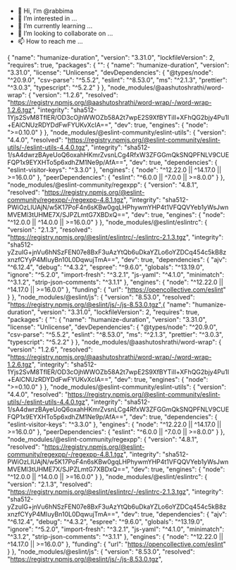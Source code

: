 - 👋 Hi, I’m @rabbima
- 👀 I’m interested in ...
- 🌱 I’m currently learning ...
- 💞️ I’m looking to collaborate on ...
- 📫 How to reach me ...

<!---
rabbima/rabbima is a ✨ special ✨ repository because its `README.md` (this file) appears on your GitHub profile.
You can click the Preview link to take a look at your changes.
--->
{
  "name": "humanize-duration",
  "version": "3.31.0",
  "lockfileVersion": 2,
  "requires": true,
  "packages": {
    "": {
      "name": "humanize-duration",
      "version": "3.31.0",
      "license": "Unlicense",
      "devDependencies": {
        "@types/node": "^20.9.0",
        "csv-parse": "^5.5.2",
        "eslint": "^8.53.0",
        "ms": "^2.1.3",
        "prettier": "^3.0.3",
        "typescript": "^5.2.2"
      }
    },
    "node_modules/@aashutoshrathi/word-wrap": {
      "version": "1.2.6",
      "resolved": "https://registry.npmjs.org/@aashutoshrathi/word-wrap/-/word-wrap-1.2.6.tgz",
      "integrity": "sha512-1Yjs2SvM8TflER/OD3cOjhWWOZb58A2t7wpE2S9XfBYTiIl+XFhQG2bjy4Pu1I+EAlCNUzRDYDdFwFYUKvXcIA==",
      "dev": true,
      "engines": {
        "node": ">=0.10.0"
      }
    },
    "node_modules/@eslint-community/eslint-utils": {
      "version": "4.4.0",
      "resolved": "https://registry.npmjs.org/@eslint-community/eslint-utils/-/eslint-utils-4.4.0.tgz",
      "integrity": "sha512-1/sA4dwrzBAyeUoQ6oxahHKmrZvsnLCg4RfxW3ZFGGmQkSNQPFNLV9CUEFQP1x9EYXHTo5p6xdhZM1Ne9p/AfA==",
      "dev": true,
      "dependencies": {
        "eslint-visitor-keys": "^3.3.0"
      },
      "engines": {
        "node": "^12.22.0 || ^14.17.0 || >=16.0.0"
      },
      "peerDependencies": {
        "eslint": "^6.0.0 || ^7.0.0 || >=8.0.0"
      }
    },
    "node_modules/@eslint-community/regexpp": {
      "version": "4.8.1",
      "resolved": "https://registry.npmjs.org/@eslint-community/regexpp/-/regexpp-4.8.1.tgz",
      "integrity": "sha512-PWiOzLIUAjN/w5K17PoF4n6sKBw0gqLHPhywmYHP4t1VFQQVYeb1yWsJwnMVEMl3tUHME7X/SJPZLmtG7XBDxQ==",
      "dev": true,
      "engines": {
        "node": "^12.0.0 || ^14.0.0 || >=16.0.0"
      }
    },
    "node_modules/@eslint/eslintrc": {
      "version": "2.1.3",
      "resolved": "https://registry.npmjs.org/@eslint/eslintrc/-/eslintrc-2.1.3.tgz",
      "integrity": "sha512-yZzuIG+jnVu6hNSzFEN07e8BxF3uAzYtQb6uDkaYZLo6oYZDCq454c5kB8zxnzfCYyP4MIuyBn10L0DqwujTmA==",
      "dev": true,
      "dependencies": {
        "ajv": "^6.12.4",
        "debug": "^4.3.2",
        "espree": "^9.6.0",
        "globals": "^13.19.0",
        "ignore": "^5.2.0",
        "import-fresh": "^3.2.1",
        "js-yaml": "^4.1.0",
        "minimatch": "^3.1.2",
        "strip-json-comments": "^3.1.1"
      },
      "engines": {
        "node": "^12.22.0 || ^14.17.0 || >=16.0.0"
      },
      "funding": {
        "url": "https://opencollective.com/eslint"
      }
    },
    "node_modules/@eslint/js": {
      "version": "8.53.0",
      "resolved": "https://registry.npmjs.org/@eslint/js/-/js-8.53.0.tgz",{
  "name": "humanize-duration",
  "version": "3.31.0",
  "lockfileVersion": 2,
  "requires": true,
  "packages": {
    "": {
      "name": "humanize-duration",
      "version": "3.31.0",
      "license": "Unlicense",
      "devDependencies": {
        "@types/node": "^20.9.0",
        "csv-parse": "^5.5.2",
        "eslint": "^8.53.0",
        "ms": "^2.1.3",
        "prettier": "^3.0.3",
        "typescript": "^5.2.2"
      }
    },
    "node_modules/@aashutoshrathi/word-wrap": {
      "version": "1.2.6",
      "resolved": "https://registry.npmjs.org/@aashutoshrathi/word-wrap/-/word-wrap-1.2.6.tgz",
      "integrity": "sha512-1Yjs2SvM8TflER/OD3cOjhWWOZb58A2t7wpE2S9XfBYTiIl+XFhQG2bjy4Pu1I+EAlCNUzRDYDdFwFYUKvXcIA==",
      "dev": true,
      "engines": {
        "node": ">=0.10.0"
      }
    },
    "node_modules/@eslint-community/eslint-utils": {
      "version": "4.4.0",
      "resolved": "https://registry.npmjs.org/@eslint-community/eslint-utils/-/eslint-utils-4.4.0.tgz",
      "integrity": "sha512-1/sA4dwrzBAyeUoQ6oxahHKmrZvsnLCg4RfxW3ZFGGmQkSNQPFNLV9CUEFQP1x9EYXHTo5p6xdhZM1Ne9p/AfA==",
      "dev": true,
      "dependencies": {
        "eslint-visitor-keys": "^3.3.0"
      },
      "engines": {
        "node": "^12.22.0 || ^14.17.0 || >=16.0.0"
      },
      "peerDependencies": {
        "eslint": "^6.0.0 || ^7.0.0 || >=8.0.0"
      }
    },
    "node_modules/@eslint-community/regexpp": {
      "version": "4.8.1",
      "resolved": "https://registry.npmjs.org/@eslint-community/regexpp/-/regexpp-4.8.1.tgz",
      "integrity": "sha512-PWiOzLIUAjN/w5K17PoF4n6sKBw0gqLHPhywmYHP4t1VFQQVYeb1yWsJwnMVEMl3tUHME7X/SJPZLmtG7XBDxQ==",
      "dev": true,
      "engines": {
        "node": "^12.0.0 || ^14.0.0 || >=16.0.0"
      }
    },
    "node_modules/@eslint/eslintrc": {
      "version": "2.1.3",
      "resolved": "https://registry.npmjs.org/@eslint/eslintrc/-/eslintrc-2.1.3.tgz",
      "integrity": "sha512-yZzuIG+jnVu6hNSzFEN07e8BxF3uAzYtQb6uDkaYZLo6oYZDCq454c5kB8zxnzfCYyP4MIuyBn10L0DqwujTmA==",
      "dev": true,
      "dependencies": {
        "ajv": "^6.12.4",
        "debug": "^4.3.2",
        "espree": "^9.6.0",
        "globals": "^13.19.0",
        "ignore": "^5.2.0",
        "import-fresh": "^3.2.1",
        "js-yaml": "^4.1.0",
        "minimatch": "^3.1.2",
        "strip-json-comments": "^3.1.1"
      },
      "engines": {
        "node": "^12.22.0 || ^14.17.0 || >=16.0.0"
      },
      "funding": {
        "url": "https://opencollective.com/eslint"
      }
    },
    "node_modules/@eslint/js": {
      "version": "8.53.0",
      "resolved": "https://registry.npmjs.org/@eslint/js/-/js-8.53.0.tgz",
